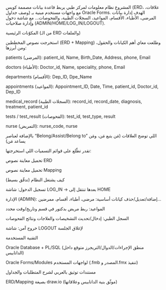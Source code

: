 المشروع نظام معلومات لمركز طبي يربط قاعدة بيانات مصممة كويس (ERD، علاقات، وصف جداول) مع واجهات مستخدم مبنية بـ Oracle Forms. الهدف إدارة بيانات المرضى، الأطباء، الأقسام، المواعيد، السجلات الطبية، والفحوصات… مع شاشة دخول وإدارة صلاحيات (ADMIN/HOME/LOG_IN/LOGOUT).

المكوّنات الرئيسية (من الـ ERD والملفات)

استخرجت نصوص المخططين (ERD + Mapping) وطلعت معاي أهم الكيانات والحقول، ومن أبرزها:

patients (المرضى): patient_id, Name, Birth_Date, Address, phone, Email

doctors (الأطباء): Doctor_id, Name, speciality, phone, Email

departments (الأقسام): Dep_ID, Dpe_Name

appointments (المواعيد): Appointment_ID, Date, Time, patient_id, Doctor_id, Dep_ID

medical_record (السجلات الطبية): record_id, record_date, diagnosis, treatment, patient_id

tests / test_result (الفحوصات): test_id, test_type, result

nurse (التمريض): nurse_code, nurse

بالإضافة لعناصر “Belong/Assist/Belong to” اللي توضح العلاقات (مَن يتبع مَن، ومَن يساعد مَن)

تقدر تطّلع على قوائم التسميات اللي استخرجتها:

تحميل معاينة نصوص ERD

تحميل معاينة نصوص Mapping

كيف يشتغل النظام (تدفّق بسيط)

تسجيل الدخول: شاشة LOG_IN → بعدها تنتقل إلى HOME

الإدارة (ADMIN): إضافة/تعديل/حذف كيانات أساسية: مرضى، أطباء، أقسام، ممرضين…

المواعيد: ربط مريض بدكتور في قسم وتاريخ/وقت محدد

السجل الطبي: إدخال/تحديث التشخيصات والعلاجات ونتائج الفحوصات

خروج آمن: شاشة LOGOUT لإغلاق الجلسة

التقنية المستخدمة

Oracle Database + PL/SQL (منطق الإجراءات/الدوال/التريجرز متوقع داخل الداتابيس)

Oracle Forms/Modules لواجهات المستخدم (.fmb المصدر و.fmx تنفيذ)

مستندات توثيق بالعربي لشرح المتطلبات والجداول

ERD/Mapping بصيغة draw.io (موثّق بنية الداتابيس وعلاقاتها)
